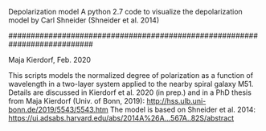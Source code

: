 Depolarization model
A python 2.7 code to visualize the depolarization model by Carl Shneider (Shneider et al. 2014)

###########################################################################

Maja Kierdorf, Feb. 2020

This scripts models the normalized degree of polarization as a function of wavelength in a two-layer system applied to the nearby spiral galaxy M51. 
Details are discussed in Kierdorf et al. 2020 (in prep.) and in a PhD thesis from Maja Kierdorf (Univ. of Bonn, 2019): http://hss.ulb.uni-bonn.de/2019/5543/5543.htm
The model is based on Shneider et al. 2014: https://ui.adsabs.harvard.edu/abs/2014A%26A...567A..82S/abstract

